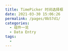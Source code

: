 ```yaml
---
title: TimePicker 时间选择框
date: 2021-03-30 15:06:26
permalink: /pages/0b57d1/
categories:
  - 组件一览
  - Data Entry
tags:
  - 
---
```

